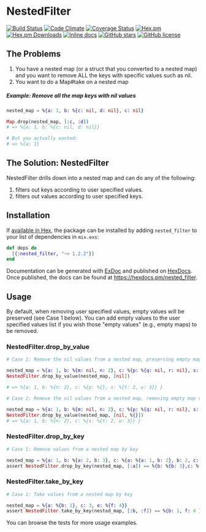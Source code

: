 # NestedFilter

[![Build Status](https://travis-ci.org/treble37/nested_filter.svg?branch=master)](https://travis-ci.org/treble37/nested_filter)
[![Code Climate](https://codeclimate.com/github/treble37/nested_filter/badges/gpa.svg)](https://codeclimate.com/github/treble37/nested_filter)
[![Coverage Status](https://coveralls.io/repos/github/treble37/nested_filter/badge.svg?branch=master)](https://coveralls.io/github/treble37/nested_filter?branch=master)
[![Hex.pm](https://img.shields.io/hexpm/v/nested_filter.svg)](https://hex.pm/packages/nested_filter)
[![Hex.pm Downloads](https://img.shields.io/hexpm/dt/nested_filter.svg)](https://hex.pm/packages/nested_filter)
[![Inline docs](http://inch-ci.org/github/treble37/nested_filter.svg?branch=master)](http://inch-ci.org/github/treble37/nested_filter)
[![GitHub stars](https://img.shields.io/github/stars/treble37/nested_filter.svg)](https://github.com/treble37/nested_filter/stargazers)
[![GitHub license](https://img.shields.io/badge/license-MIT-blue.svg)](https://raw.githubusercontent.com/treble37/nested_filter/master/LICENSE)

## The Problems

1.  You have a nested map (or a struct that you converted to a nested map) and you want to remove ALL the keys with specific values such as nil.
2.  You want to do a Map#take on a nested map

##### Example: Remove all the map keys with nil values

```elixir
nested_map = %{a: 1, b: %{c: nil, d: nil}, c: nil}

Map.drop(nested_map, [:c, :d])
# => %{a: 1, b: %{c: nil, d: nil}}

# But you actually wanted:
# => %{a: 1}
```

## The Solution: NestedFilter

NestedFilter drills down into a nested map and can do any of the following:

1.  filters out keys according to user specified values.
2.  filters out values according to user specified keys.

## Installation

If [available in Hex](https://hex.pm/docs/publish), the package can be installed
by adding `nested_filter` to your list of dependencies in `mix.exs`:

```elixir
def deps do
  [{:nested_filter, "~> 1.2.2"}]
end
```

Documentation can be generated with [ExDoc](https://github.com/elixir-lang/ex_doc)
and published on [HexDocs](https://hexdocs.pm). Once published, the docs can
be found at <https://hexdocs.pm/nested_filter>.

## Usage

By default, when removing user specified values, empty values will be preserved
(see Case 1 below). You can add empty values to the user specified values list
if you wish those "empty values" (e.g., empty maps) to be removed.

### NestedFilter.drop_by_value

```elixir
# Case 1: Remove the nil values from a nested map, preserving empty map values

nested_map = %{a: 1, b: %{m: nil, n: 2}, c: %{p: %{q: nil, r: nil}, s: %{t: 2, u: 3}} }
NestedFilter.drop_by_value(nested_map, [nil])

# => %{a: 1, b: %{n: 2}, c: %{p: %{}, s: %{t: 2, u: 3}} }

# Case 2: Remove the nil values from a nested map, removing empty map values

nested_map = %{a: 1, b: %{m: nil, n: 2}, c: %{p: %{q: nil, r: nil}, s: %{t: 2, u: 3}} }
NestedFilter.drop_by_value(nested_map, [nil, %{}])
# => %{a: 1, b: %{n: 2}, c: %{s: %{t: 2, u: 3}} }
```

### NestedFilter.drop_by_key

```elixir
# Case 1: Remove values from a nested map by key

nested_map = %{a: 1, b: %{a: 2, b: 3}, c: %{a: %{a: 1, b: 2}, b: 2, c: %{d: 1, e: 2}}}
assert NestedFilter.drop_by_key(nested_map, [:a]) == %{b: %{b: 3},c: %{b: 2, c: %{d: 1, e: 2}}}
```

### NestedFilter.take_by_key

```elixir
# Case 1: Take values from a nested map by key

nested_map = %{a: %{b: 1}, c: 3, e: %{f: 4}}
assert NestedFilter.take_by_key(nested_map, [:b, :f]) == %{b: 1, f: 4 }
```

You can browse the tests for more usage examples.
